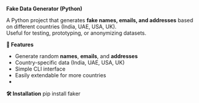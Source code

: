 **Fake Data Generator (Python)**

A Python project that generates **fake names, emails, and addresses** based on different countries (India, UAE, USA, UK).  
Useful for testing, prototyping, or anonymizing datasets.

**🚀 Features**
- Generate random **names**, **emails**, and **addresses**
- Country-specific data (India, UAE, USA, UK)
- Simple CLI interface
- Easily extendable for more countries
- 
**🛠️ Installation**
pip install faker
